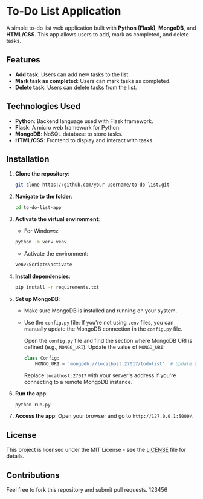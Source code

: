 # To-Do List Application

A simple to-do list web application built with **Python (Flask)**, **MongoDB**, and **HTML/CSS**. This app allows users to add, mark as completed, and delete tasks.

## Features

- **Add task**: Users can add new tasks to the list.
- **Mark task as completed**: Users can mark tasks as completed.
- **Delete task**: Users can delete tasks from the list.

## Technologies Used

- **Python**: Backend language used with Flask framework.
- **Flask**: A micro web framework for Python.
- **MongoDB**: NoSQL database to store tasks.
- **HTML/CSS**: Frontend to display and interact with tasks.

## Installation

1. **Clone the repository**:
    ```bash
    git clone https://github.com/your-username/to-do-list.git
    ```

2. **Navigate to the folder**:
    ```bash
    cd to-do-list-app
    ```

3. **Activate the virtual environment**:

    - For Windows:
     ```bash
     python -m venv venv
     ```

    - Activate the environment:
     ```bash
     venv\Scripts\activate
     ```

4. **Install dependencies**:
    ```bash
    pip install -r requirements.txt
    ```

5. **Set up MongoDB**:

    - Make sure MongoDB is installed and running on your system.

    - Use the `config.py` file:
      If you're not using `.env` files, you can manually update the MongoDB connection in the `config.py` file.
      
      Open the `config.py` file and find the section where MongoDB URI is defined (e.g., `MONGO_URI`). Update the value of `MONGO_URI`:
      
      ```python
      class Config:
          MONGO_URI = 'mongodb://localhost:27017/todolist'  # Update this to your MongoDB connection string
      ```
      Replace `localhost:27017` with your server's address if you're connecting to a remote MongoDB instance.

6. **Run the app**:
    ```bash
    python run.py
    ```

7. **Access the app**:
    Open your browser and go to `http://127.0.0.1:5000/`.

## License

This project is licensed under the MIT License - see the [LICENSE](LICENSE) file for details.

## Contributions

Feel free to fork this repository and submit pull requests.
123456
